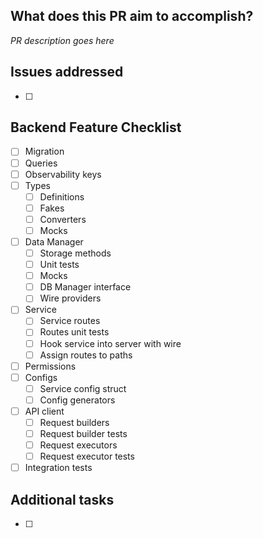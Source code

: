 ## What does this PR aim to accomplish?
_PR description goes here_

<!-- delete this section if there aren't any addressed issues --> 
## Issues addressed
- [ ]

<!-- delete this section if what is being completed is not part of a new feature --> 
## Backend Feature Checklist
  - [ ] Migration
  - [ ] Queries
  - [ ] Observability keys
  - [ ] Types
      - [ ] Definitions
      - [ ] Fakes
      - [ ] Converters
      - [ ] Mocks
  - [ ] Data Manager
      - [ ] Storage methods
      - [ ] Unit tests
      - [ ] Mocks
      - [ ] DB Manager interface
      - [ ] Wire providers
  - [ ] Service
      - [ ] Service routes
      - [ ] Routes unit tests
      - [ ] Hook service into server with wire
      - [ ] Assign routes to paths
  - [ ] Permissions
  - [ ] Configs
      - [ ] Service config struct
      - [ ] Config generators
  - [ ] API client
      - [ ] Request builders
      - [ ] Request builder tests
      - [ ] Request executors
      - [ ] Request executor tests
  - [ ] Integration tests

<!-- delete this section if there aren't any additional tasks --> 
## Additional tasks
- [ ]
